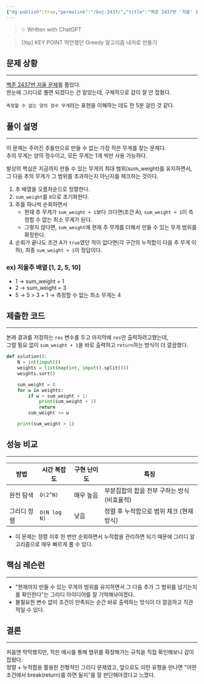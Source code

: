 ```yaml
---
{"dg-publish":true,"permalink":"/boj-2437/","title":"백준 2437번 '저울' 알고리즘 설명","tags":["백준문풀","스파르타코딩","Greedy"],"noteIcon":"1","created":"2025-08-06T14:09:56.623+09:00","updated":"2025-08-06T14:47:36.103+09:00"}
---
```



> ✨ Written with ChatGPT

> [!tip] KEY POINT
> 막연했던 Greedy 알고리즘 내꺼로 만들기
> 

## 문제 상황
---
[백준 2437번 저울 문제](https://www.acmicpc.net/problem/2437)를 풀었다.  
한눈에 그리디로 풀면 되겠다는 건 알았는데, 구체적으로 감이 잘 안 잡혔다.  

`측정할 수 없는 양의 정수 무게`라는 표현을 이해하는 데도 한 5분 걸린 것 같다.

## 풀이 설명
---
이 문제는 주어진 추들만으로 만들 수 없는 가장 작은 무게를 찾는 문제다.  
추의 무게는 양의 정수이고, 모든 무게는 1개 씩만 사용 가능하다.

발상의 핵심은 지금까지 만들 수 있는 무게의 최대 범위(sum_weight)를 유지하면서,  
그 다음 추의 무게가 그 범위를 초과하는지 아닌지를 체크하는 것이다.

1. 추 배열을 오름차순으로 정렬한다.
2. `sum_weight`를 `0`으로 초기화한다.
3. 추를 하나씩 순회하면서
   - 현재 추 무게가 `sum_weight + 1`보다 크다면(조건 A), `sum_weight + 1`이 측정할 수 없는 최소 무게가 된다.
   - 그렇지 않다면, `sum_weight`에 현재 추 무게를 더해서 만들 수 있는 무게 범위를 확장한다.
1. 순회가 끝나도 조건 A가 `true`였던 적이 없다면(각 구간의 누적합이 다음 추 무게 이하), 최종 `sum_weight + 1`이 정답이다.

### ex) 저울추 배열 [1, 2, 5, 10]
- 1 → sum_weight = 1
- 2 → sum_weight = 3
- 5 → 5 > 3 + 1 → 측정할 수 없는 최소 무게는 4

## 제출한 코드
---
본래 결과를 저장하는 `res` 변수를 두고 마지막에 `res`만 출력하려고했는데,  
그럴 필요 없이 `sum_weight + 1`을 바로 출력하고 `return`하는 방식이 더 깔끔했다.

```python
def solution():
    N = int(input())
    weights = list(map(int, input().split()))
    weights.sort()

    sum_weight = 0
    for w in weights:
        if w > sum_weight + 1:
            print(sum_weight + 1)
            return
        sum_weight += w

    print(sum_weight + 1)
```

## 성능 비교

---

| 방법     | 시간 복잡도       | 구현 난이도 | 특징                        |
| ------ | ------------ | ------ | ------------------------- |
| 완전 탐색  | `O(2^N)`     | 매우 높음  | 부분집합의 합을 전부 구하는 방식 (비효율적) |
| 그리디 정렬 | `O(N log N)` | 낮음     | 정렬 후 누적합으로 범위 체크 (현재 방식)  |
- 이 문제는 정렬 이후 한 번만 순회하면서 누적합을 관리하면 되기 때문에 그리디 알고리즘으로 매우 빠르게 풀 수 있다.

## 핵심 레슨런

---

- "현재까지 만들 수 있는 무게의 범위를 유지하면서 그 다음 추가 그 범위를 넘기는지를 확인한다"는 그리디 아이디어를 잘 기억해놔야겠다.
- 불필요한 변수 없이 조건이 만족되는 순간 바로 출력하는 방식이 더 깔끔하고 직관적일 수 있다.

## 결론

---

처음엔 막막했지만, 작은 예시를 통해 범위를 확장해가는 규칙을 직접 확인해보니 감이 잡혔다.  
정렬 + 누적합을 활용한 전형적인 그리디 문제였고, 앞으로도 이런 유형을 만나면 "어떤 조건에서 break(return)를 하면 될지"를 잘 판단해야겠다고 느꼈다.